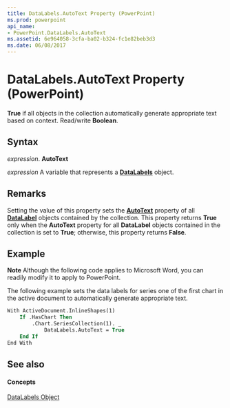 ```yaml
---
title: DataLabels.AutoText Property (PowerPoint)
ms.prod: powerpoint
api_name:
- PowerPoint.DataLabels.AutoText
ms.assetid: 6e964058-3cfa-ba02-b324-fc1e82beb3d3
ms.date: 06/08/2017
---
```



# DataLabels.AutoText Property (PowerPoint)

 **True** if all objects in the collection automatically generate appropriate text based on context. Read/write **Boolean**.


## Syntax

 _expression_. **AutoText**

 _expression_ A variable that represents a **[DataLabels](PowerPoint.DataLabels.md)** object.


## Remarks

Setting the value of this property sets the  **[AutoText](PowerPoint.DataLabel.AutoText.md)** property of all **[DataLabel](PowerPoint.DataLabel.md)** objects contained by the collection. This property returns **True** only when the **AutoText** property for all **DataLabel** objects contained in the collection is set to **True**; otherwise, this property returns **False**.


## Example




 **Note**  Although the following code applies to Microsoft Word, you can readily modify it to apply to PowerPoint.

The following example sets the data labels for series one of the first chart in the active document to automatically generate appropriate text.




```vb
With ActiveDocument.InlineShapes(1)
    If .HasChart Then
        .Chart.SeriesCollection(1). _
            DataLabels.AutoText = True
    End If
End With
```


## See also


#### Concepts


[DataLabels Object](PowerPoint.DataLabels.md)

